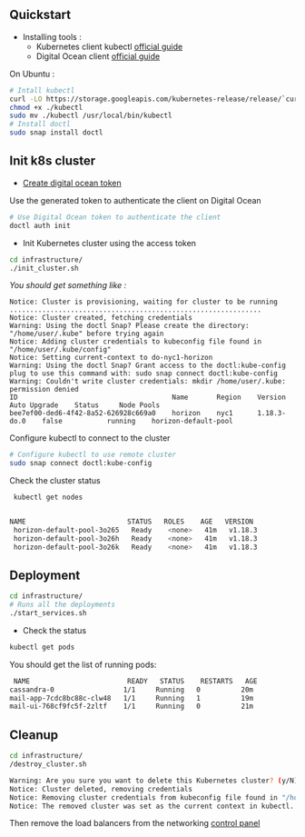 ## Quickstart

- Installing tools :
  - Kubernetes client kubectl  [official guide](https://kubernetes.io/docs/tasks/tools/install-kubectl/)
  - Digital Ocean client [official guide](https://github.com/digitalocean/doctl#installing-doctl)

 On Ubuntu : 
```sh
# Intall kubectl
curl -LO https://storage.googleapis.com/kubernetes-release/release/`curl -s https://storage.googleapis.com/kubernetes-release/release/stable.txt`/bin/linux/amd64/kubectl
chmod +x ./kubectl
sudo mv ./kubectl /usr/local/bin/kubectl
# Install doctl
sudo snap install doctl
```


## Init k8s cluster

- [Create digital ocean token](https://www.digitalocean.com/docs/apis-clis/api/create-personal-access-token/)
 
 Use the generated token to authenticate the client on Digital Ocean
```sh
# Use Digital Ocean token to authenticate the client
doctl auth init
```
- Init Kubernetes cluster using the access token 

```sh
cd infrastructure/
./init_cluster.sh 
```

*You should get something like :*
```
Notice: Cluster is provisioning, waiting for cluster to be running
..............................................................
Notice: Cluster created, fetching credentials
Warning: Using the doctl Snap? Please create the directory: "/home/user/.kube" before trying again
Notice: Adding cluster credentials to kubeconfig file found in "/home/user/.kube/config"
Notice: Setting current-context to do-nyc1-horizon
Warning: Using the doctl Snap? Grant access to the doctl:kube-config plug to use this command with: sudo snap connect doctl:kube-config
Warning: Couldn't write cluster credentials: mkdir /home/user/.kube: permission denied
ID                                      Name       Region    Version        Auto Upgrade    Status     Node Pools
bee7ef00-ded6-4f42-8a52-626928c669a0    horizon    nyc1      1.18.3-do.0    false           running    horizon-default-pool
```

Configure kubectl to connect to the cluster
```sh
# Configure kubectl to use remote cluster
sudo snap connect doctl:kube-config
```
Check the cluster status
```sh
 kubectl get nodes
```
```sh

NAME                         STATUS   ROLES    AGE   VERSION
 horizon-default-pool-3o265   Ready    <none>   41m   v1.18.3
 horizon-default-pool-3o26h   Ready    <none>   41m   v1.18.3
 horizon-default-pool-3o26k   Ready    <none>   41m   v1.18.3
```
## Deployment

```sh
cd infrastructure/
# Runs all the deployments
./start_services.sh 
```
- Check the status

```sh
kubectl get pods
```
You should get the list of running pods:
```sh
 NAME                        READY   STATUS    RESTARTS   AGE
cassandra-0                 1/1     Running   0          20m
mail-app-7cdc8bc88c-clw48   1/1     Running   1          19m
mail-ui-768cf9fc5f-2zltf    1/1     Running   0          21m
```

## Cleanup
```sh
cd infrastructure/ 
/destroy_cluster.sh 
```

```sh
Warning: Are you sure you want to delete this Kubernetes cluster? (y/N) ? y
Notice: Cluster deleted, removing credentials
Notice: Removing cluster credentials from kubeconfig file found in "/home/user/.kube/config"
Notice: The removed cluster was set as the current context in kubectl. Run `kubectl config get-contexts` to see a list of other contexts you can use, and `kubectl config set-context` to specify a new one."
```
Then remove the load balancers from the networking [control panel](https://cloud.digitalocean.com/networking/load_balancers)
